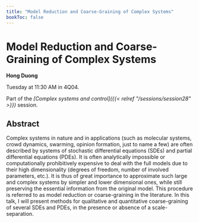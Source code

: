 ```yaml
---
title: "Model Reduction and Coarse-Graining of Complex Systems"
bookToc: false
---
```


# Model Reduction and Coarse-Graining of Complex Systems

**Hong Duong**

Tuesday at 11:30 AM in 4Q04.

Part of the *[Complex systems and control]({{< relref "/sessions/session28" >}})* session.

## Abstract

Complex systems in nature and in applications (such as molecular systems, crowd dynamics, swarming, opinion formation, just to name a few) are often described by systems of stochastic differential equations (SDEs) and partial differential equations (PDEs). It is often analytically impossible or computationally prohibitively expensive to deal with the full models due to their high dimensionality (degrees of freedom, number of involved parameters, etc.). It is thus of great importance to approximate such large and complex systems by simpler and lower dimensional ones, while still preserving the essential information from the original model. This procedure is referred to as model reduction or coarse-graining in the literature. In this talk, I will present methods for qualitative and quantitative coarse-graining of several SDEs and PDEs, in the presence or absence of a scale-separation.



